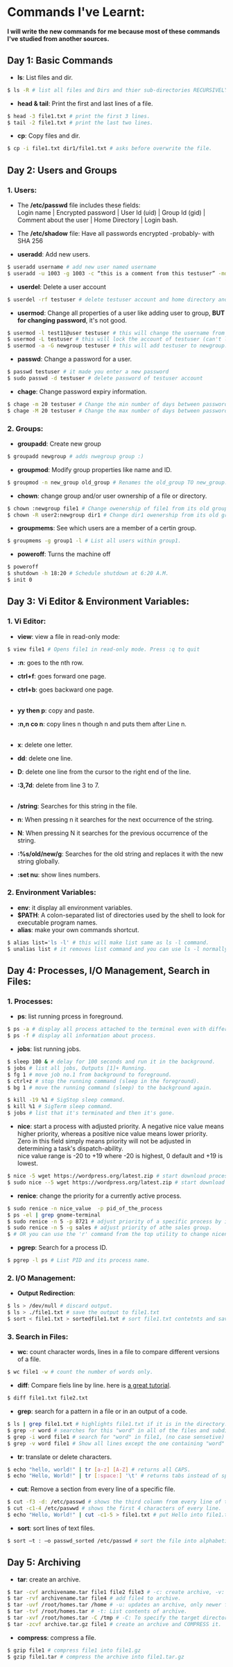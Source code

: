 # Commands I've Learnt:
**I will write the new commands for me because most of these commands I've studied from another sources.**
## Day 1: Basic Commands

- **ls**: List files and dir.
```bash
$ ls -R # list all files and Dirs and thier sub-directories RECURSIVELY.
```

- **head & tail**: Print the first and last lines of a file.
```bash
$ head -3 file1.txt # print the first 3 lines.
$ tail -2 file1.txt # print the last two lines.
```

- **cp**: Copy files and dir.
```bash
$ cp -i file1.txt dir1/file1.txt # asks before overwrite the file.
```

## Day 2: Users and Groups
### 1. Users:
- The **/etc/passwd** file includes these fields: <br>
Login name | Encrypted password | User Id (uid) | Group Id (gid) | Comment about the user | Home Directory | Login bash.

- The **/etc/shadow** file: Have all passwords encrypted -probably- with SHA 256 

- **useradd**: Add new users.
```bash
$ useradd username # add new user named username
$ useradd -u 1003 -g 1003 -c “this is a comment from this testuser” -md /home/testuser -s /bin/bash testuser # here we specify some details about the user.
```

- **userdel**: Delete a user account
```bash
$ userdel -rf testuser # delete testuser account and home directory and mail spool with force of removing files.
```

- **usermod**: Change all properties of a user like adding user to group, **BUT for changing password**, it's not good.
```bash
$ usermod -l test11@user testuser # this will change the username from testuser to test11@user.
$ usermod -L testuser # this will lock the account of testuser (can't login).
$ usermod -a -G newgroup testuser # this will add testuser to newgroup.
```

- **passwd**: Change a password for a user.
```bash
$ passwd testuser # it made you enter a new password
$ sudo passwd -d testuser # delete password of testuser account
```

- **chage**: Change password expiry information.
```bash
$ chage -m 20 testuser # Change the min number of days between password changes to 20 days.
$ chage -M 20 testuser # Change the max number of days between password changes to 20 days.
```

### 2. Groups:

- **groupadd**: Create new group
```bash
$ groupadd newgroup # adds nwegroup group :)
```

- **groupmod**: Modify group properties like name and ID.
```bash
$ groupmod -n new_group old_group # Renames the old_group TO new_group.
```

- **chown**: change group and/or user ownership of a file or directory.
```bash
$ chown :newgroup file1 # Change owenership of file1 from its old group TO newgroup.
$ chown -R user2:newgroup dir1 # Change dir1 owenership from its old group TO newgroup and from old user TO user2.
```

- **groupmems**: See which users are a member of a certin group.
```bash
$ groupmems -g group1 -l # List all users within group1.
```

- **poweroff**: Turns the machine off
```bash
$ poweroff
$ shutdown -h 18:20 # Schedule shutdown at 6:20 A.M. 
$ init 0
```


## Day 3: Vi Editor & Environment Variables:
### 1. Vi Editor:

- **view**: view a file in read-only mode:
```bash
$ view file1 # Opens file1 in read-only mode. Press :q to quit
```

- **:n**: goes to the nth row.
- **ctrl+f**: goes forward one page.
- **ctrl+b**: goes backward one page.<br><br>

- **yy then p**: copy and paste.
- **:n,n co n**: copy lines n though n and puts them after Line n.<br><br>


- **x**: delete one letter.
- **dd**: delete one line.
- **D**: delete one line from the cursor to the right end of the line.
- **:3,7d**: delete from line 3 to 7.<br><br>

- **/string**: Searches for this string in the file.
- **n**: When pressing n it searches for the next occurrence of the string.
- **N**: When pressing N it searches for the previous occurrence of the string.
- **:%s/old/new/g**: Searches for the old string and replaces it with the new string globally.
- **:set nu**: show lines numbers.

### 2. Environment Variables:
- **env**: it display all environment variables.
- **$PATH**: A colon-separated list of directories used by the shell to look for executable program names.
- **alias**: make your own commands shortcut.
```bash
$ alias list='ls -l' # this will make list same as ls -l command.
$ unalias list # it removes list command and you can use ls -l normally.
```

## Day 4: Processes, I/O Management, Search in Files:
### 1. Processes:

- **ps**: list running prcess in foreground.
```bash
$ ps -a # display all process attached to the terminal even with different tabs.
$ ps -f # display all information about process.
```

- **jobs**: list running jobs.
```bash
$ sleep 100 & # delay for 100 seconds and run it in the background.
$ jobs # list all jobs, Outputs [1]+ Running.
$ fg 1 # move job no.1 from background to foreground.
$ ctrl+z # stop the running command (sleep in the foreground).
$ bg 1 # move the running command (sleep) to the background again.

$ kill -19 %1 # SigStop sleep command.
$ kill %1 # SigTerm sleep command.
$ jobs # list that it's terminated and then it's gone.
```

- **nice**: start a process with adjusted priority.
A negative nice value means higher priority, whereas a positive nice value means lower priority.<br>
Zero in this field simply means priority will not be adjusted in determining a task's dispatch-ability.<br>
nice value range is -20 to +19 where -20 is highest, 0 default and +19 is lowest.
```bash
$ nice -5 wget https://wordpress.org/latest.zip # start download process with a nice value of 5.
$ sudo nice --5 wget https://wordpress.org/latest.zip # start download process with a nice value of (-5) (higher priority requires sudo privileges).

```

- **renice**: change the priority for a currently active process.
```bash
$ sudo renice -n nice_value  -p pid_of_the_process
$ ps -el | grep gnome-terminal
$ sudo renice -n 5 -p 8721 # adjust priority of a specific process by its id.
$ sudo renice -n 5 -g sales # adjust priority of athe sales group.
$ # OR you can use the 'r' command from the top utility to change niceness.
```

- **pgrep**: Search for a process ID.
``` bash
$ pgrep -l ps # List PID and its process name.
```

### 2. I/O Management:
- **Output Redirection**: 
```bash
$ ls > /dev/null # discard output.
$ ls > ./file1.txt # save the output to file1.txt
$ sort < file1.txt > sortedfile1.txt # sort file1.txt contetnts and save it in sortedfile1.txt
```

### 3. Search in Files:
- **wc**: count character words, lines in a file to compare different versions of a file.
```bash
$ wc file1 -w # count the number of words only.
```

- **diff**: Compare fiels line by line. here is [a great tutorial](https://linuxize.com/post/diff-command-in-linux/). 
```bash
$ diff file1.txt file2.txt
``` 

- **grep**: search for a pattern in a file or in an output of a code.
```bash
$ ls | grep file1.txt # highlights file1.txt if it is in the directory.
$ grep -r word # searches for this "word" in all of the files and subdirectory files.
$ grep -i word file1 # search for "word" in file1, (no case sensetive) WORD is good.
$ grep -v word file1 # Show all lines except the one containing "word"
```

- **tr**: translate or delete characters.
```bash
$ echo "hello, world!" | tr [a-z] [A-Z] # returns all CAPS.
$ echo "Hello, World!" | tr [:space:] '\t' # returns tabs instead of spaces.
```

- **cut**: Remove a section from every line of a specific file.
```bash
$ cut -f3 -d: /etc/passwd # shows the third column from every line of this file, (-d stands for delimiter, default = TAB).
$ cut -c1-4 /etc/paswwd # shows the first 4 characters of every line.
$ echo "Hello, World!" | cut -c1-5 > file1.txt # put Hello into file1.txt and save it.
```

- **sort**: sort lines of text files.
```bash 
$ sort –t : –o passwd_sorted /etc/passwd # sort the file into alphabetical order and save it into passwd_sorted, (-t select the delimiter)
```

## Day 5: Archiving
- **tar**: create an archive.
```bash
$ tar -cvf archivename.tar file1 file2 file3 # -c: create archive, -v: verbose (write files names), -f: specify the archive file.
$ tar -rvf archivename.tar file4 # add file4 to archive.
$ tar -uvf /root/homes.tar /home # -u: updates an archive, only newer files will be written to the archive.
$ tar -tvf /root/homes.tar # -t: List contents of archive.
$ tar -xvf /root/homes.tar -C /tmp # -C: To specify the target directory you want to extract the file to.
$ tar -zcvf archive.tar.gz file1 # create an archive and COMPRESS it.
```
- **compress**: compress a file.
```bash
$ gzip file1 # compress file1 into file1.gz
$ gzip file1.tar # compress the archive into file1.tar.gz
```


